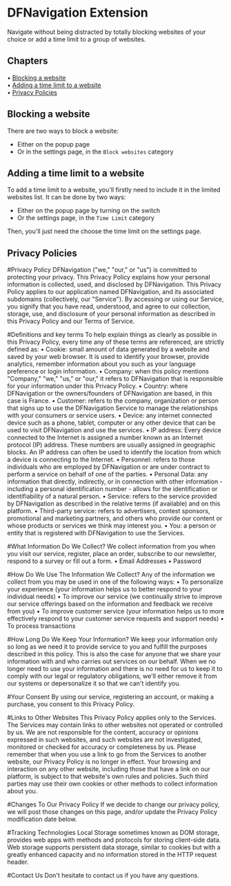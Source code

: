 # DFNavigation Extension

Navigate without being distracted by totally blocking websites of your choice or add a time limit to a group of websites.

## Chapters

<p>
  • <a href="#blocking a website">Blocking a website</a></br>
  • <a href="#adding a time limit to a website">Adding a time limit to a website</a></br>
  • <a href="#privacy Policies">Privacy Policies</a></br>
</p>

## Blocking a website

There are two ways to block a website: 
- Either on the popup page
- Or in the settings page, in the `Block websites` category

## Adding a time limit to a website

To add a time limit to a website, you'll firstly need to include it in the limited websites list. It can be done by two ways:
- Either on the popup page by turning on the switch
- Or the settings page, in the `Time Limit` category

Then, you'll just need the choose the time limit on the settings page.

## Privacy Policies

#Privacy Policy
DFNavigation ("we," "our," or "us") is committed to protecting your privacy. This Privacy Policy explains how your personal information
is collected, used, and disclosed by DFNavigation.
This Privacy Policy applies to our application named DFNavigation, and its associated subdomains (collectively, our "Service"). By
accessing or using our Service, you signify that you have read, understood, and agree to our collection, storage, use, and disclosure
of your personal information as described in this Privacy Policy and our Terms of Service.

#Definitions and key terms
To help explain things as clearly as possible in this Privacy Policy, every time any of these terms are referenced, are strictly defined
as:
• Cookie: small amount of data generated by a website and saved by your web browser. It is used to identify your browser, provide analytics, remember information about you such as your language preference or login information.
• Company: when this policy mentions "Company," "we," "us," or "our," it refers to DFNavigation that is responsible for your
information under this Privacy Policy.
• Country: where DFNavigation or the owners/founders of DFNavigation are based, in this case is France.
• Customer: refers to the company, organization or person that signs up to use the DFNavigation Service to manage the
relationships with your consumers or service users.
• Device: any internet connected device such as a phone, tablet, computer or any other device that can be used to visit
DFNavigation and use the services.
• IP address: Every device connected to the Internet is assigned a number known as an Internet protocol (IP) address. These
numbers are usually assigned in geographic blocks. An IP address can often be used to identify the location from which a device is connecting to the Internet.
• Personnel: refers to those individuals who are employed by DFNavigation or are under contract to perform a service on behalf of one of the parties.
• Personal Data: any information that directly, indirectly, or in connection with other information - including a personal identification number - allows for the identification or identifiability of a natural person.
• Service: refers to the service provided by DFNavigation as described in the relative terms (if available) and on this platform.
• Third-party service: refers to advertisers, contest sponsors, promotional and marketing partners, and others who provide our
content or whose products or services we think may interest you.
• You: a person or entity that is registered with DFNavigation to use the Services.

#What Information Do We Collect?
We collect information from you when you visit our service, register, place an order, subscribe to our newsletter, respond to a survey
or fill out a form.
• Email Addresses
• Password

#How Do We Use The Information We Collect?
Any of the information we collect from you may be used in one of the following ways:
• To personalize your experience (your information helps us to better respond to your individual needs)
• To improve our service (we continually strive to improve our service offerings based on the information and feedback we receive
from you)
• To improve customer service (your information helps us to more effectively respond to your customer service requests and
support needs)
• To process transactions

#How Long Do We Keep Your Information?
We keep your information only so long as we need it to provide service to you and fulfill the purposes described in this policy. This is also the case for anyone that we share your information with and who carries out services on our behalf. When we no longer need to use your information and there is no need for us to keep it to comply with our legal or regulatory obligations, we'll either remove it from our systems or depersonalize it so that we can't identify you.

#Your Consent
By using our service, registering an account, or making a purchase, you consent to this Privacy Policy.

#Links to Other Websites
This Privacy Policy applies only to the Services. The Services may contain links to other websites not operated or controlled by us. We are not responsible for the content, accuracy or opinions expressed in such websites, and such websites are not investigated, monitored or checked for accuracy or completeness by us. Please remember that when you use a link to go from the Services to another website, our Privacy Policy is no longer in effect. Your browsing and interaction on any other website, including those that have a link on our platform, is subject to that website's own rules and policies. Such third parties may use their own cookies or other methods to collect information about you.

#Changes To Our Privacy Policy
If we decide to change our privacy policy, we will post those changes on this page, and/or update the Privacy Policy modification date below.

#Tracking Technologies
Local Storage sometimes known as DOM storage, provides web apps with methods and protocols for storing client-side data. Web storage supports persistent data storage, similar to cookies but with a greatly enhanced capacity and no information stored in the HTTP request header.

#Contact Us
Don't hesitate to contact us if you have any questions.
